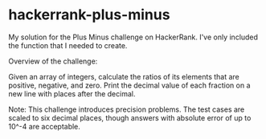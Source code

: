 # hackerrank-plus-minus
My solution for the Plus Minus challenge on HackerRank. I've only included the function that I needed to create.

Overview of the challenge:

Given an array of integers, calculate the ratios of its elements that are positive, negative, and zero. Print the decimal value of each fraction on a new line with  places after the decimal.

Note: This challenge introduces precision problems. The test cases are scaled to six decimal places, though answers with absolute error of up to 10^-4 are acceptable.

